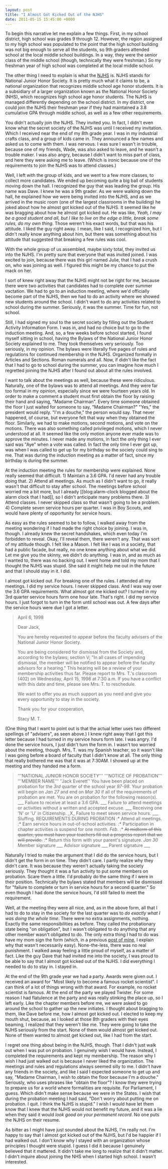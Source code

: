```yaml
---
layout: post
title: "I Almost Got Kicked Out of the NJHS"
date: 2011-05-15 15:45:00 +0000
---
```

To begin this narrative let me explain a few things. First, in my school district, high school was grades 9 through 12. However, the region assigned to my high school was populated to the point that the high school building was not big enough to serve all the students, so 9th graders attended school at the local middle school buildings. In a way, they were the senior class of the middle school (though, technically they were freshman.) So my freshman year of high school was completed at the local middle school.

The other thing I need to explain is what the <a href="http://www.nhs.us/njhs">NJHS</a> is. NJHS stands for National Junior Honor Society. It is pretty much what it claims to be, a national organization that recognizes middle school age honor students. It is a subsidiary of a larger organization known as the National Honor Society (NHS), which recognizes high school age honor students. The NJHS is managed differently depending on the school district. In my district, one could join the NJHS their freshman year if they had maintained a 3.8 cumulative GPA through middle school, as well as a few other requirements.

You didn't actually join the NJHS. They invited you. In fact, I didn't even know what the secret society of the NJHS was until I received my invitation. Which I received near the end of my 8th grade year. I was in my industrial crafts class, and a group of kids came in. They announced a few names and asked us to come with them. I was nervous. I was sure I wasn't in trouble, because one of my friends, Wade, was also asked to leave, and he wasn't a trouble maker. I was also angry, because I didn't want to miss part of class, and here they were asking me to leave. (Which is ironic because one of the requirements to join the NJHS was to attend classes.)

Well, I left with the group of kids, and we went to a few more classes, to collect more candidates. We ended up becoming quite a big ball of students moving down the hall. I recognized the guy that was leading the group. His name was Dave. I knew he was a 9th grader. As we were walking down the hall, he explained how we were being invited into the NJHS, and as we arrived in the music room (one of the largest classrooms in the building) he joked about how he almost got kicked out of the NJHS. It seemed like he was bragging about how he almost got kicked out. He was like, <em>Yeah, I may be a good student and all, but I like to live on the edge a little, break some rules, do my own thing</em>. Those weren't his exact words, but that was his attitude. I liked the guy right away. I mean, like I said, I recognized him, but I didn't really know anything about him, but there was something about his attitude that suggested that breaking a few rules was cool.

With the whole group of us assembled, maybe sixty total, they invited us into the NJHS. I'm pretty sure that everyone that was invited joined. I was excited to join, because there was this girl named Julie, that I had a crush on, who was joining as well. I figured this might be my chance to put the mack on her.

I sort of knew right away that the NJHS might not be right for me, because there were two activities that candidates had to complete over summer vactation. We had to go to an induction meeting, where we'd officially become part of the NJHS, then we had to do an activity where we showed new students around the school. I didn't want to do any activities related to school during the summer. Seriously, it was the summer. Time for fun, not school.

Still, I had signed my soul to the secret society by filling out the Student Activity Information Form. I was in, and had no choice but to go to the induction meeting. And, so, a few weeks before school started, I found myself sitting in school, having the Bylaws of the National Junior Honor Society explained to me. They took themselves very seriously. Too seriously, in my opinion. The bylaws were literally five pages of rules and regulations for continued membership in the NJHS. Organized formally in Articles and Sections. Roman numerals and all. Now, if didn't like the fact that I had to go to school during the summer, you can imagine how much I regretted joining the NJHS after I found out about all the rules involved.

I want to talk about the meetings as well, because these were ridiculous. Naturally, one of the bylaws was to attend all meetings. And they were far too formal in my opinion, especially since we were fourteen years old. In order to make a comment a student must first obtain the floor by raising their hand and saying, "Madame Chairman". Every time someone obtained the floor I just waited for someone to say, "Madame Chairman?" "Yes," the president would reply. "I'm a douche," the person would say. That never happened, of course, but everyone felt that way when they obtained the floor. Similarly, we had to make motions, second motions, and vote on the motions. There was also something called privileged motions, which I never understood at all. It seemed like the only motion anyone ever made was to approve the minutes. I never made any motions, in fact the only thing I ever said was "Aye" when a vote was called. In fact the only time I ever got up, was when I was called to get up for my birthday so the society could sing to me. That was during the induction meeting as a matter of fact, since my birthday is during the summer.

At the induction meeting the rules for membership were explained. None really seemed that difficult. 1) Maintain a 3.6 GPA. I'd never had any trouble doing that. 2) Attend all meetings. As much as I didn't want to go, it really wasn't that difficult to stay after school. The meetings before school worried me a bit more, but I already [[blog:alarm-clock blogged about the alarm clock that I had]], so I didn't anticipate many problems there. 3) Attend classes. I never skipped class so that wasn't going to be a problem. 4) Complete seven service hours per quarter. I was in Boy Scouts, and would have plenty of opportunity for service hours.

As easy as the rules seemed to be to follow, I walked away from the meeting wondering if I had made the right choice by joining. I was in, though. I already knew the secret handshakes, which even today I'm forbidden to reveal. Okay, I'll reveal them, there weren't any. That was sort of my attitude though. I felt like a Mason. I felt like I was in a society, that had a public facade, but really, no one knew anything about what we did. Let me give you the skinny, we didn't do anything. I was in, and as much as I wanted to, there was no backing out. I went home and told my mom that I thought the NJHS was stupid. She said it might help me out in the future and that I should stay in it. I did.

I almost got kicked out. For breaking one of the rules. I attended all my meetings. I did my service hours. I never skipped class. And I was way over the 3.6 GPA requirements. What almost got me kicked out? I turned in my 3rd quarter service hours form one hour late. That's right. I did my service hours. I just forgot to turn in the form until school was out. A few days after the service hours were due I got a letter.
<blockquote>April 6, 1998

Dear Jack,

You are hereby requested to appear before the faculty advisers of the National Junior Honor Society.

You are being considered for dismissal from the Society and, according to the bylaws; section V; "In all cases of impending dismissal, the member will be notified to appear before the faculty advisors for a hearing." This hearing will be a review of your membership activities thus far.
Please report to Mrs. T.'s classroom (402) on Wednesday, April 15, 1998 at 7:30 a.m. If you have a conflict with this date and time, please see Mrs. T. to reschedule.

We want to offer you as much support as you need and give you every opportunity to stay in the society.

Thank you for your cooperation,

Stacy M. T.</blockquote>
(One thing that I want to point out is that the actual letter uses two different spellings of "advisers", as seen above.) I knew right away that I got this letter because I had turned in my service hours form late. I was angry. I'd done the service hours, I just didn't turn the form in. I wasn't too worried about the meeting, though. Mrs. T. was my Spanish teacher, so it wasn't like I was going before a board of faculty that I didn't know at all. The only thing that really bothered me was that it was at 7:30AM. I showed up at the meeting and they handed me a form.
<blockquote>'''NATIONAL JUNIOR HONOR SOCIETY'''
'''NOTICE OF PROBATION'''
'''MEMBER NAME''' ''Jack Everett''
You have been placed on probation for the <em>3rd</em> quarter of the school year <em>97-98</em>.
Your probation will begin on <em>Jan 27</em> and end on <em>Mar 30</em> if all of the requirements of probation are met.
You are on probation for the following reason(s).
___ Failure to receive at least a 3.6 GPA.
___ Failure to attend meetings or activities without a written and
accepted excuse.
___ Receiving one 'N' or 'U' in Citizenship.
_X_ Failure to meet seven service hours.
___ Sluffing.
REQUIREMENTS DURING PROBATION
:* Attend all meetings.
:* Earn service hours in out-of-school activities.
:* Participation in chapter activities is suspend for one month. <em>Feb.</em>
:* <s>At midterm of this quarter, you must have your teachers fill out a progress report that we will provide.</s>
:* Return this form with your parent's signature. <em>Jan 30</em>
Member signature ___
Advisor signature ___
Parent signature ___</blockquote>
Naturally I tried to make the argument that I did do the service hours, but I didn't get the form in on time. They didn't care. I partly realize why they didn't care. It was because they weren't actually taking the society seriously. They thought it was a fun activity to put some members on probation. Scare them a little. I'd probably do the same thing if I were in their position. Technically the bylaws stated that members will be dismissed for "failure to complete or turn in service hours for a second quarter." So even though I had done the service hours, I'd still failed to meet the requirement.

Well, at the meeting they were all nice, and, as in the above form, all that I had to do to stay in the society for the last quarter was to <i>do exactly what I was doing the whole time</i>. There were no extra assignments, nothing. Exactly the same responsibilities as before. They called the probationary state being "on obligation", but I wasn't obligated to do anything that any other member wasn't obligated to do. The only extra thing I had to do was have my mom sign the form (which, in a previous <a href="https://www.jackeverett.com/blog/index.php/i-signed-it">post of mine</a>, I explain why that wasn't necessarily easy). None-the-less, there was no real punishment. I walked away feeling a little proud of myself, as a matter of fact. Like the guy Dave that had invited me into the society, I was proud to be able to say that I almost got kicked out of the NJHS. I did everything I needed to do to stay in. I stayed in.

At the end of the 9th grade year we had a party. Awards were given out. I received an award for "Most likely to become a famous rocket scientist". I can think of a lot of things wrong with that award. For example, no rocket scientist is famous. At the end of the party we played Twister. For some reason I had flatulence at the party and was really stinking the place up, so I left early. Like the chapter members before me, we were asked to go around the school to gather up the new initiates. I thought about bragging to them, like Dave before me, how I almost got kicked out. I elected to keep my mouth shut, because, as I looked at those 8th graders with their eyes beaming, I realized that they weren't like me. They were going to take the NJHS seriously from the start. None of them would almost get kicked out. None of them wanted to almost get kicked out, like I had from the start.

I regret one thing about being in the NJHS, though. That I didn't just walk out when I was put on probation. I genuinely wish I would have. Instead, I completed the requirements and kept my membership. The reason why I wish I had just walked out is because I never liked the organization. The meetings and rules and regulations always seemed silly to me. I didn't have any friends in the society, and like I said I expected someone to get up and say, "Madame Chairman, I wish to obtain the floor because I'm a douche." Seriously, who uses phrases like "obtain the floor"? I know they were trying to prepare us for a world where formalities are requisite. For Parliament, I guess. Which didn't make sense because we were in the States. I wish that during the probation meeting I had said, "Don't worry about putting me on probation. I quit. I think the NJHS is stupid." I wish I would have let them know that I knew that the NJHS would not benefit my future, and it was a lie when they said it would <em>look good on your permanent record</em>. No one puts the NJHS on their resume.

As bitter as I might have just sounded about the NJHS, I'm really not. I'm happy to say that I almost got kicked out of the NJHS, but I'd be happier if I had walked out. I don't know why I stayed with an organization whose principles I thought were stupid. I guess I did it because I genuinely believed that it mattered. It didn't take me long to realize that it didn't matter. I didn't inquire about joining the NHS when I started high school. I wasn't interested.
